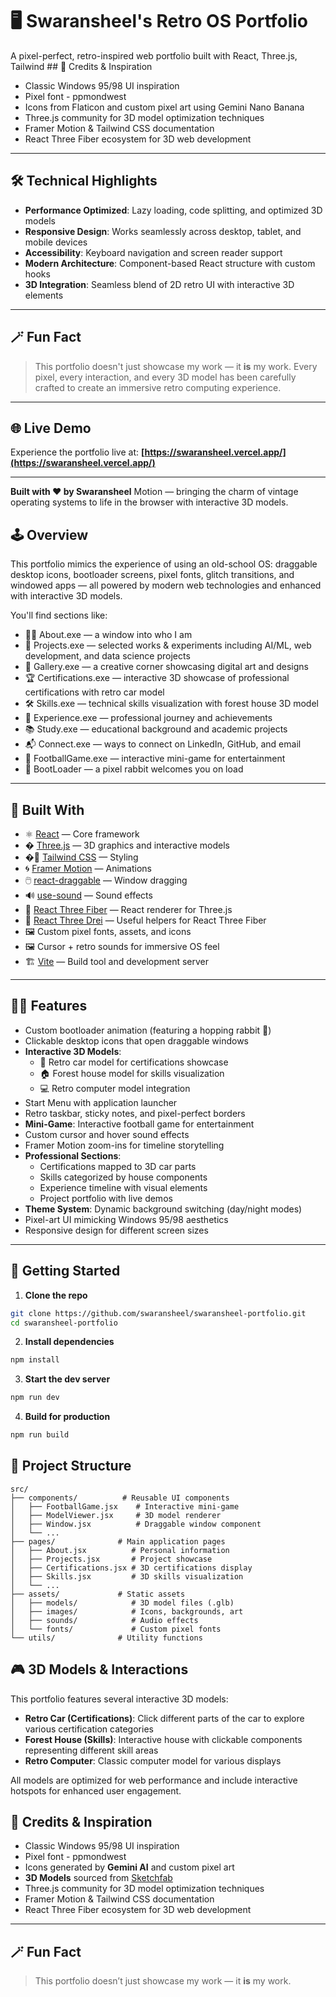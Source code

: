 # 🖥️ Swaransheel's Retro OS Portfolio

A pixel-perfect, retro-inspired web portfolio built with React, Three.js, Tailwind ## 🎉 Credits & Inspiration

- Classic Windows 95/98 UI inspiration
- Pixel font - ppmondwest
- Icons from Flaticon and custom pixel art using Gemini Nano Banana
- Three.js community for 3D model optimization techniques
- Framer Motion & Tailwind CSS documentation
- React Three Fiber ecosystem for 3D web development

---

## 🛠️ Technical Highlights

- **Performance Optimized**: Lazy loading, code splitting, and optimized 3D models
- **Responsive Design**: Works seamlessly across desktop, tablet, and mobile devices
- **Accessibility**: Keyboard navigation and screen reader support
- **Modern Architecture**: Component-based React structure with custom hooks
- **3D Integration**: Seamless blend of 2D retro UI with interactive 3D elements

---

## 🪄 Fun Fact

> This portfolio doesn't just showcase my work — it **is** my work. Every pixel, every interaction, and every 3D model has been carefully crafted to create an immersive retro computing experience.

---

## 🌐 Live Demo

Experience the portfolio live at: **[https://swaransheel.vercel.app/](https://swaransheel.vercel.app/)**

---

**Built with ❤️ by Swaransheel** Motion — bringing the charm of vintage operating systems to life in the browser with interactive 3D models.

## 🕹️ Overview

This portfolio mimics the experience of using an old-school OS: draggable desktop icons, bootloader screens, pixel fonts, glitch transitions, and windowed apps — all powered by modern web technologies and enhanced with interactive 3D models.

You'll find sections like:

- 🧑‍💻 About.exe — a window into who I am
- 💼 Projects.exe — selected works & experiments including AI/ML, web development, and data science projects
- 🎨 Gallery.exe — a creative corner showcasing digital art and designs
- 🏆 Certifications.exe — interactive 3D showcase of professional certifications with retro car model
- 🛠️ Skills.exe — technical skills visualization with forest house 3D model
- 💼 Experience.exe — professional journey and achievements
- 📚 Study.exe — educational background and academic projects
- 📬 Connect.exe — ways to connect on LinkedIn, GitHub, and email
- 🏈 FootballGame.exe — interactive mini-game for entertainment
- 🐰 BootLoader — a pixel rabbit welcomes you on load

---

## 🔧 Built With

- ⚛️ [React](https://reactjs.org/) — Core framework
- � [Three.js](https://threejs.org/) — 3D graphics and interactive models
- �🎨 [Tailwind CSS](https://tailwindcss.com/) — Styling
- 🌀 [Framer Motion](https://www.framer.com/motion/) — Animations
- 🖱️ [react-draggable](https://www.npmjs.com/package/react-draggable) — Window dragging
- 🔊 [use-sound](https://www.npmjs.com/package/use-sound) — Sound effects
- 🎯 [React Three Fiber](https://docs.pmnd.rs/react-three-fiber/getting-started/introduction) — React renderer for Three.js
- 🎪 [React Three Drei](https://github.com/pmndrs/drei) — Useful helpers for React Three Fiber
- 🖼️ Custom pixel fonts, assets, and icons
- 🖼️ Cursor + retro sounds for immersive OS feel
- 🏗️ [Vite](https://vitejs.dev/) — Build tool and development server

---

## 🧑‍🎨 Features

- Custom bootloader animation (featuring a hopping rabbit 🐇)
- Clickable desktop icons that open draggable windows
- **Interactive 3D Models**:
  - 🚗 Retro car model for certifications showcase
  - 🏠 Forest house model for skills visualization
  - 💻 Retro computer model integration
- Start Menu with application launcher
- Retro taskbar, sticky notes, and pixel-perfect borders
- **Mini-Game**: Interactive football game for entertainment
- Custom cursor and hover sound effects
- Framer Motion zoom-ins for timeline storytelling
- **Professional Sections**:
  - Certifications mapped to 3D car parts
  - Skills categorized by house components
  - Experience timeline with visual elements
  - Project portfolio with live demos
- **Theme System**: Dynamic background switching (day/night modes)
- Pixel-art UI mimicking Windows 95/98 aesthetics
- Responsive design for different screen sizes

---

## 🚀 Getting Started

1. **Clone the repo**

```bash
git clone https://github.com/swaransheel/swaransheel-portfolio.git
cd swaransheel-portfolio
```

2. **Install dependencies**

```bash
npm install
```

3. **Start the dev server**

```bash
npm run dev
```

4. **Build for production**

```bash
npm run build
```

## 🎯 Project Structure

```
src/
├── components/          # Reusable UI components
│   ├── FootballGame.jsx    # Interactive mini-game
│   ├── ModelViewer.jsx     # 3D model renderer
│   ├── Window.jsx          # Draggable window component
│   └── ...
├── pages/              # Main application pages
│   ├── About.jsx          # Personal information
│   ├── Projects.jsx       # Project showcase
│   ├── Certifications.jsx # 3D certifications display
│   ├── Skills.jsx         # 3D skills visualization
│   └── ...
├── assets/             # Static assets
│   ├── models/            # 3D model files (.glb)
│   ├── images/            # Icons, backgrounds, art
│   ├── sounds/            # Audio effects
│   └── fonts/             # Custom pixel fonts
└── utils/              # Utility functions
```

## 🎮 3D Models & Interactions

This portfolio features several interactive 3D models:

- **Retro Car (Certifications)**: Click different parts of the car to explore various certification categories
- **Forest House (Skills)**: Interactive house with clickable components representing different skill areas
- **Retro Computer**: Classic computer model for various displays

All models are optimized for web performance and include interactive hotspots for enhanced user engagement.

## 🎉 Credits & Inspiration

- Classic Windows 95/98 UI inspiration
- Pixel font - ppmondwest
- Icons generated by **Gemini AI** and custom pixel art
- **3D Models** sourced from [Sketchfab](https://sketchfab.com/)
- Three.js community for 3D model optimization techniques
- Framer Motion & Tailwind CSS documentation
- React Three Fiber ecosystem for 3D web development

---

## 🪄 Fun Fact

> This portfolio doesn’t just showcase my work — it **is** my work.
